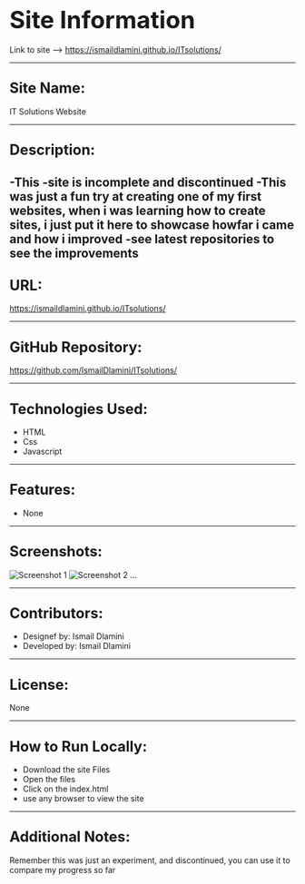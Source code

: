 # <span style="font-size: 1.5em;">Site Information</span>

Link to site --> https://ismaildlamini.github.io/ITsolutions/

---

## <span style="font-size: 1.2em;">Site Name:</span>
IT Solutions Website

---

## <span style="font-size: 1.2em;">Description:</span>
-This -site is incomplete and discontinued
-This was just a fun try at creating one of my first websites, when i was learning how to create sites, i just put it here to showcase howfar i came and how i improved
-see latest repositories to see the improvements
---

## <span style="font-size: 1.2em;">URL:</span>
https://ismaildlamini.github.io/ITsolutions/

---

## <span style="font-size: 1.2em;">GitHub Repository:</span>
https://github.com/IsmailDlamini/ITsolutions/

---

## <span style="font-size: 1.2em;">Technologies Used:</span>
- HTML
- Css
- Javascript

---

## <span style="font-size: 1.2em;">Features:</span>
- None

---

## <span style="font-size: 1.2em;">Screenshots:</span>
![Screenshot 1](https://github.com/IsmailDlamini/ITsolutions/blob/readme-edits/Screenshots/Screenshot%202024-05-10%20112336.png)
![Screenshot 2](https://github.com/IsmailDlamini/ITsolutions/blob/readme-edits/Screenshots/Screenshot%202024-05-10%20112413.png)
...

---

## <span style="font-size: 1.2em;">Contributors:</span>
- Designef by: Ismail Dlamini
- Developed by: Ismail Dlamini

---

## <span style="font-size: 1.2em;">License:</span>
None

---

## <span style="font-size: 1.2em;">How to Run Locally:</span>
- Download the site Files
- Open the files
- Click on the index.html
- use any browser to view the site

---

## <span style="font-size: 1.2em;">Additional Notes:</span>
Remember this was just an experiment, and discontinued,
you can use it to compare my progress so far
